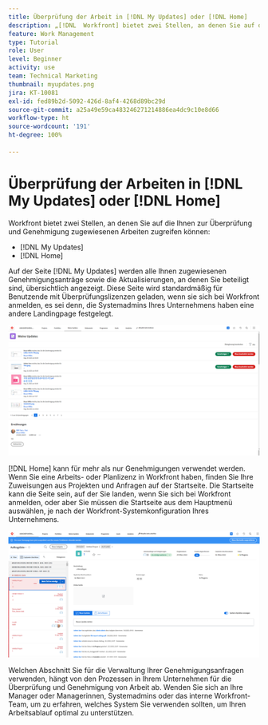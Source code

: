 ```yaml
---
title: Überprüfung der Arbeit in [!DNL My Updates] oder [!DNL Home]
description: „[!DNL  Workfront] bietet zwei Stellen, an denen Sie auf die Ihnen zur Überprüfung und Genehmigung zugewiesenen Arbeiten zugreifen können –  [!DNL My Updates] und [!DNL Home] “
feature: Work Management
type: Tutorial
role: User
level: Beginner
activity: use
team: Technical Marketing
thumbnail: myupdates.png
jira: KT-10081
exl-id: fed89b2d-5092-426d-8af4-4268d89bc29d
source-git-commit: a25a49e59ca483246271214886ea4dc9c10e8d66
workflow-type: ht
source-wordcount: '191'
ht-degree: 100%

---
```


# Überprüfung der Arbeiten in [!DNL My Updates] oder [!DNL Home]

Workfront bietet zwei Stellen, an denen Sie auf die Ihnen zur Überprüfung und Genehmigung zugewiesenen Arbeiten zugreifen können:

* [!DNL My Updates]
* [!DNL Home]

Auf der Seite [!DNL My Updates] werden alle Ihnen zugewiesenen Genehmigungsanträge sowie die Aktualisierungen, an denen Sie beteiligt sind, übersichtlich angezeigt. Diese Seite wird standardmäßig für Benutzende mit Überprüfungslizenzen geladen, wenn sie sich bei Workfront anmelden, es sei denn, die Systemadmins Ihres Unternehmens haben eine andere Landingpage festgelegt.

![Ein Bild der Seite [!DNL My Updates]](assets/my-updates-overview.png)

[!DNL Home] kann für mehr als nur Genehmigungen verwendet werden. Wenn Sie eine Arbeits- oder Planlizenz in Workfront haben, finden Sie Ihre Zuweisungen aus Projekten und Anfragen auf der Startseite. Die Startseite kann die Seite sein, auf der Sie landen, wenn Sie sich bei Workfront anmelden, oder aber Sie müssen die Startseite aus dem Hauptmenü auswählen, je nach der Workfront-Systemkonfiguration Ihres Unternehmens.

![Ein Bild der Seite [!DNL Home]](assets/home-overview.png)

Welchen Abschnitt Sie für die Verwaltung Ihrer Genehmigungsanfragen verwenden, hängt von den Prozessen in Ihrem Unternehmen für die Überprüfung und Genehmigung von Arbeit ab. Wenden Sie sich an Ihre Manager oder Managerinnen, Systemadmins oder das interne Workfront-Team, um zu erfahren, welches System Sie verwenden sollten, um Ihren Arbeitsablauf optimal zu unterstützen.
